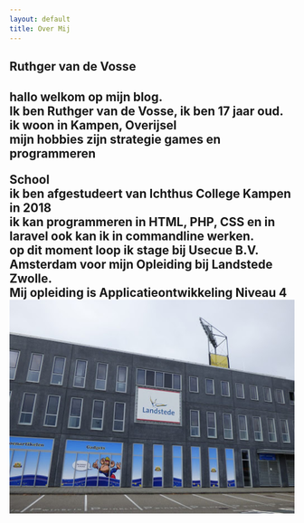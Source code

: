 ```yaml
---
layout: default
title: Over Mij
--- 
```

<h2>Ruthger van de Vosse<h2>
<p>hallo welkom op mijn blog.
<br>Ik ben Ruthger van de Vosse, ik ben 17 jaar oud. 
<br>ik woon in Kampen, Overijsel
<br>mijn hobbies zijn strategie games en programmeren
</p>

<p>School
<br>ik ben afgestudeert van Ichthus College Kampen in 2018
<br>ik kan programmeren in HTML, PHP, CSS en in laravel ook kan ik in commandline werken. 
<br>op dit moment loop ik stage bij Usecue B.V. Amsterdam voor mijn Opleiding bij Landstede Zwolle.
<br>Mij opleiding is Applicatieontwikkeling Niveau 4 
<img src="images/Landstede.jpg" alt="Landstede">
</p>